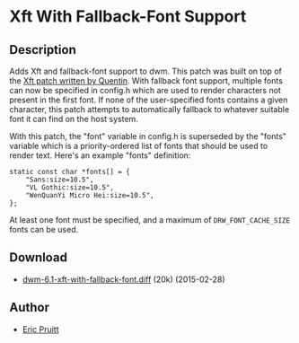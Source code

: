 Xft With Fallback-Font Support
==============================

Description
-----------

Adds Xft and fallback-font support to dwm. This patch was built on top of the
[Xft patch written by Quentin](http://lists.suckless.org/dev/1311/18279.html).
With fallback font support, multiple fonts can now be specified in config.h
which are used to render characters not present in the first font. If none of
the user-specified fonts contains a given character, this patch attempts to
automatically fallback to whatever suitable font it can find on the host
system.

With this patch, the "font" variable in config.h is superseded by the "fonts"
variable which is a priority-ordered list of fonts that should be used to
render text. Here's an example "fonts" definition:

    static const char *fonts[] = {
        "Sans:size=10.5",
        "VL Gothic:size=10.5",
        "WenQuanYi Micro Hei:size=10.5",
    };

At least one font must be specified, and a maximum of `DRW_FONT_CACHE_SIZE`
fonts can be used.

Download
--------

* [dwm-6.1-xft-with-fallback-font.diff](dwm-6.1-xft-with-fallback-font.diff) (20k) (2015-02-28)

Author
------

* [Eric Pruitt](https://github.com/ericpruitt/)
